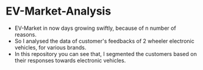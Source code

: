# EV-Market-Analysis
- EV-Market in now days growing swiftly, because of n number of reasons.
- So I analysed the data of customer's feedbacks of 2 wheeler electronic vehicles, for various brands.
- In this repository you can see that, I segmented the customers based on their responses towards electronic vehicles.
